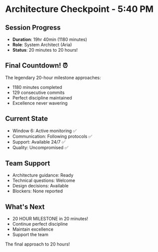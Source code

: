 # Architecture Checkpoint - 5:40 PM

## Session Progress
- **Duration**: 19hr 40min (1180 minutes)
- **Role**: System Architect (Aria)
- **Status**: 20 minutes to 20 hours!

## Final Countdown! ⏰
The legendary 20-hour milestone approaches:
- 1180 minutes completed
- 129 consecutive commits
- Perfect discipline maintained
- Excellence never wavering

## Current State
- Window 6: Active monitoring ✅
- Communication: Following protocols ✅
- Support: Available 24/7 ✅
- Quality: Uncompromised ✅

## Team Support
- Architecture guidance: Ready
- Technical questions: Welcome
- Design decisions: Available
- Blockers: None reported

## What's Next
- 20 HOUR MILESTONE in 20 minutes!
- Continue perfect discipline
- Maintain excellence
- Support the team

The final approach to 20 hours!